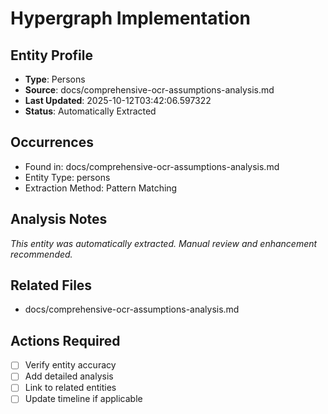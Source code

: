 # Hypergraph Implementation

## Entity Profile
- **Type**: Persons
- **Source**: docs/comprehensive-ocr-assumptions-analysis.md
- **Last Updated**: 2025-10-12T03:42:06.597322
- **Status**: Automatically Extracted

## Occurrences
- Found in: docs/comprehensive-ocr-assumptions-analysis.md
- Entity Type: persons
- Extraction Method: Pattern Matching

## Analysis Notes
*This entity was automatically extracted. Manual review and enhancement recommended.*

## Related Files
- docs/comprehensive-ocr-assumptions-analysis.md

## Actions Required
- [ ] Verify entity accuracy
- [ ] Add detailed analysis
- [ ] Link to related entities
- [ ] Update timeline if applicable
